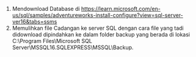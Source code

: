 1.	Mendownload Database di https://learn.microsoft.com/en-us/sql/samples/adventureworks-install-configure?view=sql-server-ver16&tabs=ssms
2.	Memulihkan file Cadangan ke server SQL dengan cara file yang tadi didownload dipindahkan ke dalam folder backup yang berada di lokasi
C:\Program Files\Microsoft SQL Server\MSSQL16.SQLEXPRESS\MSSQL\Backup.
